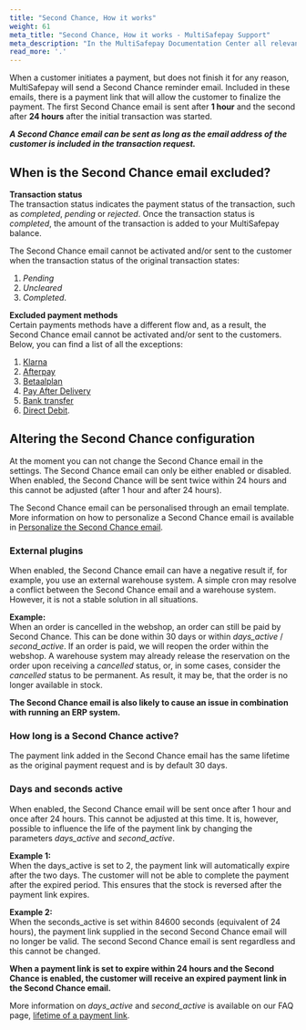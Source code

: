 ```yaml
---
title: "Second Chance, How it works"
weight: 61
meta_title: "Second Chance, How it works - MultiSafepay Support"
meta_description: "In the MultiSafepay Documentation Center all relevant information regarding our Plugins and API. As well as Support pages for Payment Method, Tools and General Questions. You can also find the contact details of our Support Team and Integration Team."
read_more: '.'
---
```

When a customer initiates a payment, but does not finish it for any reason, MultiSafepay will send a Second Chance reminder email. Included in these emails, there is a payment link that will allow the customer to finalize the payment. The first Second Chance email is sent after **1 hour** and the second after **24 hours** after the initial transaction was started.

_**A Second Chance email can be sent as long as the email address of the customer is included in the transaction request.**_

## When is the Second Chance email excluded?

**Transaction status**         
The transaction status indicates the payment status of the transaction, such as _completed_, _pending_ or _rejected_. Once the transaction status is _completed_, the amount of the transaction is added to your MultiSafepay balance.

The Second Chance email cannot be activated and/or sent to the customer when the transaction status of the original transaction states:

1. _Pending_
2. _Uncleared_
3. _Completed_.

**Excluded payment methods**      
Certain payments methods have a different flow and, as a result, the Second Chance email cannot be activated and/or sent to the customers. Below, you can find a list of all the exceptions:

1. [Klarna](/payment-methods/klarna/)
2. [Afterpay](/payment-methods/afterpay/)
3. [Betaalplan](/payment-methods/betaalplan/)
4. [Pay After Delivery](/payment-methods/pay-after-delivery/)
5. [Bank transfer](/payment-methods/bank-transfer/)
6. [Direct Debit](/payment-methods/direct-debit/).


## Altering the Second Chance configuration
At the moment you can not change the Second Chance email in the settings. The Second Chance email can only be either enabled or disabled. When enabled, the Second Chance will be sent twice within 24 hours and this cannot be adjusted (after 1 hour and after 24 hours).

The Second Chance email can be personalised through an email template. More information on how to personalize a Second Chance email is available in [Personalize the Second Chance email](/tools/second-chance/how-to-personalize-the-second-chance-e-mail/).


### External plugins 
When enabled, the Second Chance email can have a negative result if, for example, you use an external warehouse system. A simple cron may resolve a conflict between the Second Chance email and a warehouse system. However, it is not a stable solution in all situations. 

**Example:**        
When an order is cancelled in the webshop, an order can still be paid by Second Chance. This can be done within 30 days or within <i>days_active</i> / <i>second_active</i>. If an order is paid, we will reopen the order within the webshop. A warehouse system may already release the reservation on the order upon receiving a _cancelled_ status, or, in some cases, consider the _cancelled_ status to be permanent. As result, it may be, that the order is no longer available in stock. 

**The Second Chance email is also likely to cause an issue in combination with running an ERP system.** 

### How long is a Second Chance active?
The payment link added in the Second Chance email has the same lifetime as the original payment request and is by default 30 days. 


### Days and seconds active
When enabled, the Second Chance email will be sent once after 1 hour and once after 24 hours. This cannot be adjusted at this time. It is, however, possible to influence the life of the payment link by changing the parameters <i>days_active</i> and <i>second_active</i>. 

**Example 1:**      
When the days_active is set to 2, the payment link will automatically expire after the two days. The customer will not be able to complete the payment after the expired period. This ensures that the stock is reversed after the payment link expires.

**Example 2:**    
When the seconds_active is set within 84600 seconds (equivalent of 24 hours), the payment link supplied in the second Second Chance email will no longer be valid. The second Second Chance email is sent regardless and this cannot be changed. 

**When a payment link is set to expire within 24 hours and the Second Chance is enabled, the customer will receive an expired payment link in the Second Chance email.** 

More information on <i>days_active</i> and <i>second_active</i> is available on our FAQ page, [lifetime of a payment link](/faq/api/lifetime-of-a-payment-link/).


<br>
